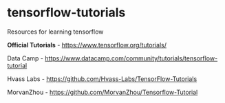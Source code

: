# tensorflow-tutorials
Resources for learning tensorflow

**Official Tutorials** - https://www.tensorflow.org/tutorials/

Data Camp - https://www.datacamp.com/community/tutorials/tensorflow-tutorial

Hvass Labs - https://github.com/Hvass-Labs/TensorFlow-Tutorials

MorvanZhou - https://github.com/MorvanZhou/Tensorflow-Tutorial

